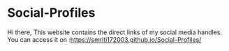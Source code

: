 # Social-Profiles

Hi there, This website contains the direct links of my social media handles. You can access it on :https://smriti172003.github.io/Social-Profiles/
